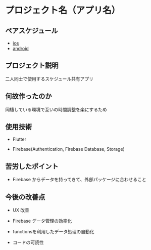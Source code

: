 # プロジェクト名（アプリ名）

## ペアスケジュール

- [ios]
- [android]

## プロジェクト説明

二人同士で使用するスケジュール共有アプリ

## 何故作ったのか

同棲している環境で互いの時間調整を楽にするため

## 使用技術

- Flutter

- Firebase(Authentication, Firebase Database, Storage)

## 苦労したポイント

- Firebase からデータを持ってきて、外部パッケージに合わせること

## 今後の改善点

- UX 改善

- Firebase データ管理の効率化

- functionsを利用したデータ処理の自動化

- コードの可読性

[//]: #
[ios]: https://apps.apple.com/jp/app/pair-schedule/id6448741321
[android]: https://play.google.com/store/search?q=%E3%83%9A%E3%82%A2%E3%82%B9%E3%82%B1%E3%82%B8%E3%83%A5%E3%83%BC%E3%83%AB&c=apps&hl=ja
